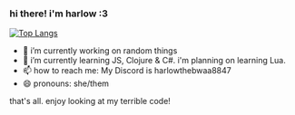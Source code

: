 ### hi there! i'm harlow :3

[![Top Langs](https://github-readme-stats.vercel.app/api/top-langs/?username=tungstengmd)](https://github.com/anuraghazra/github-readme-stats)

- 🔭 i’m currently working on random things
- 🌱 i’m currently learning JS, Clojure & C#. i'm planning on learning Lua.
- 📫 how to reach me: My Discord is harlowthebwaa8847
- 😄 pronouns: she/them

that's all. enjoy looking at my terrible code!
